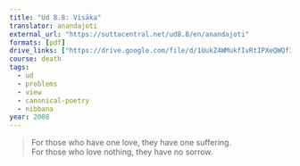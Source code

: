 ```yaml
---
title: "Ud 8.8: Visāka"
translator: anandajoti
external_url: "https://suttacentral.net/ud8.8/en/anandajoti"
formats: [pdf]
drive_links: ["https://drive.google.com/file/d/1UukZ4WMukfIvRtIPXeQWQf3mKOr97mD-/view?usp=drivesdk"]
course: death
tags:
  - ud
  - problems
  - view
  - canonical-poetry
  - nibbana
year: 2008
---
```


> For those who have one love, they have one suffering.  
For those who love nothing, they have no sorrow.
